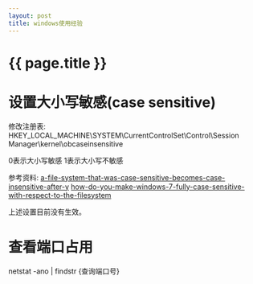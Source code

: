 ```yaml
---
layout: post
title: windows使用经验
---
```

{{ page.title }}
================

# 设置大小写敏感(case sensitive)

修改注册表: HKEY_LOCAL_MACHINE\SYSTEM\CurrentControlSet\Control\Session Manager\kernel\obcaseinsensitive

0表示大小写敏感
1表示大小写不敏感

参考资料:
[a-file-system-that-was-case-sensitive-becomes-case-insensitive-after-y](https://support.microsoft.com/en-us/help/929110/a-file-system-that-was-case-sensitive-becomes-case-insensitive-after-y)
[how-do-you-make-windows-7-fully-case-sensitive-with-respect-to-the-filesystem](https://superuser.com/questions/266110/how-do-you-make-windows-7-fully-case-sensitive-with-respect-to-the-filesystem)

上述设置目前没有生效。

# 查看端口占用

netstat -ano | findstr {查询端口号}